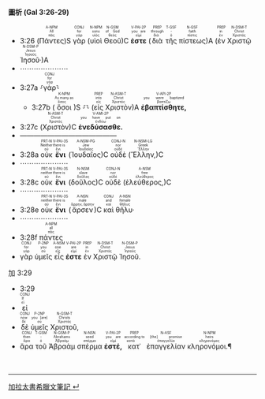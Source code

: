 #### 圖析 (Gal 3:26-29)

- <rt>3:26</rt> (<RUBY><ruby><ruby>Πάντες<rt>πᾶς</rt></ruby><rt>All</rt></ruby><rt>A-NPM</rt></RUBY>)S <RUBY><ruby><ruby>γὰρ<rt>γάρ</rt></ruby><rt>for</rt></ruby><rt>CONJ</rt></RUBY> (<RUBY><ruby><ruby>υἱοὶ<rt>υἱός</rt></ruby><rt>sons</rt></ruby><rt>N-NPM</rt></RUBY> <RUBY><ruby><ruby>Θεοῦ<rt>θεός</rt></ruby><rt>of God</rt></ruby><rt>N-GSM</rt></RUBY>)C <RUBY><ruby><ruby><strong>ἐστε</strong><rt>εἰμί</rt></ruby><rt>you are</rt></ruby><rt>V-PAI-2P</rt></RUBY> (<RUBY><ruby><ruby>διὰ<rt>διά</rt></ruby><rt>through</rt></ruby><rt>PREP</rt></RUBY> <RUBY><ruby><ruby>τῆς<rt>ὁ</rt></ruby><rt>-</rt></ruby><rt>T-GSF</rt></RUBY> <RUBY><ruby><ruby>πίστεως<rt>πίστις</rt></ruby><rt>faith</rt></ruby><rt>N-GSF</rt></RUBY>)A (<RUBY><ruby><ruby>ἐν<rt>ἐν</rt></ruby><rt>in</rt></ruby><rt>PREP</rt></RUBY> <RUBY><ruby><ruby>Χριστῷ<rt>Χριστός</rt></ruby><rt>Christ</rt></ruby><rt>N-DSM-T</rt></RUBY> <RUBY><ruby><ruby>Ἰησοῦ·<rt>Ἰησοῦς</rt></ruby><rt>Jesus</rt></ruby><rt>N-DSM-P</rt></RUBY>)A
- ⋯⋯⋯⋯⋯⋯⋯
- <rt>3:27a</rt> ⸉<RUBY><ruby><ruby>γὰρ<rt>γάρ</rt></ruby><rt>for</rt></ruby><rt>CONJ</rt></RUBY>⸊
	- <rt>3:27b</rt> (<RUBY><ruby><ruby>ὅσοι<rt>ὅσος</rt></ruby><rt>As many as</rt></ruby><rt>K-NPM</rt></RUBY>)S ⸉⸊ (<RUBY><ruby><ruby>εἰς<rt>εἰς</rt></ruby><rt>into</rt></ruby><rt>PREP</rt></RUBY> <RUBY><ruby><ruby>Χριστὸν<rt>Χριστός</rt></ruby><rt>Christ</rt></ruby><rt>N-ASM-T</rt></RUBY>)A <RUBY><ruby><ruby><strong>ἐβαπτίσθητε,</strong><rt>βαπτίζω</rt></ruby><rt>you were baptized</rt></ruby><rt>V-API-2P</rt></RUBY> 
- <rt>3:27c</rt> (<RUBY><ruby><ruby>Χριστὸν<rt>Χριστός</rt></ruby><rt>Christ</rt></ruby><rt>N-ASM-T</rt></RUBY>)C <RUBY><ruby><ruby><strong>ἐνεδύσασθε.</strong><rt>ἐνδύω</rt></ruby><rt>you have put on</rt></ruby><rt>V-AMI-2P</rt></RUBY>
- ——————————————
- <rt>3:28a</rt> <RUBY><ruby><ruby>οὐκ<rt>οὐ</rt></ruby><rt>Neither</rt></ruby><rt>PRT-N</rt></RUBY> <RUBY><ruby><ruby><strong>ἔνι</strong><rt>ἔνι</rt></ruby><rt>there is</rt></ruby><rt>V-PAI-3S</rt></RUBY> (<RUBY><ruby><ruby>Ἰουδαῖος<rt>Ἰουδαῖος</rt></ruby><rt>Jew</rt></ruby><rt>A-NSM-PG</rt></RUBY>)C  <RUBY><ruby><ruby>οὐδὲ<rt>οὐδέ</rt></ruby><rt>nor</rt></ruby><rt>CONJ-N</rt></RUBY> (<RUBY><ruby><ruby>Ἕλλην,<rt>Ἕλλην</rt></ruby><rt>Greek</rt></ruby><rt>N-NSM-LG</rt></RUBY>)C 
- ⋯⋯⋯⋯⋯⋯⋯
- <rt>3:28c</rt> <RUBY><ruby><ruby>οὐκ<rt>οὐ</rt></ruby><rt>neither</rt></ruby><rt>PRT-N</rt></RUBY> <RUBY><ruby><ruby><strong>ἔνι</strong><rt>ἔνι</rt></ruby><rt>there is</rt></ruby><rt>V-PAI-3S</rt></RUBY> (<RUBY><ruby><ruby>δοῦλος<rt>δοῦλος</rt></ruby><rt>slave</rt></ruby><rt>N-NSM</rt></RUBY>)C <RUBY><ruby><ruby>οὐδὲ<rt>οὐδέ</rt></ruby><rt>nor</rt></ruby><rt>CONJ-N</rt></RUBY> (<RUBY><ruby><ruby>ἐλεύθερος,<rt>ἐλεύθερος</rt></ruby><rt>free</rt></ruby><rt>A-NSM</rt></RUBY>)C 
- ⋯⋯⋯⋯⋯⋯⋯
- <rt>3:28e</rt> <RUBY><ruby><ruby>οὐκ<rt>οὐ</rt></ruby><rt>neither</rt></ruby><rt>PRT-N</rt></RUBY> <RUBY><ruby><ruby><strong>ἔνι</strong><rt>ἔνι</rt></ruby><rt>there is</rt></ruby><rt>V-PAI-3S</rt></RUBY> (<RUBY><ruby><ruby>ἄρσεν<rt>ἄρρην, ἄρσην</rt></ruby><rt>male</rt></ruby><rt>A-NSN</rt></RUBY>)C <RUBY><ruby><ruby>καὶ<rt>καί</rt></ruby><rt>and</rt></ruby><rt>CONJ</rt></RUBY> <RUBY><ruby><ruby>θῆλυ·<rt>θῆλυς</rt></ruby><rt>female</rt></ruby><rt>A-NSN</rt></RUBY> 
- ⋯⋯⋯⋯⋯⋯⋯
- <rt>3:28f</rt> <RUBY><ruby><ruby>πάντες<rt>πᾶς</rt></ruby><rt>all</rt></ruby><rt>A-NPM</rt></RUBY>
- <RUBY><ruby><ruby>γὰρ<rt>γάρ</rt></ruby><rt>for</rt></ruby><rt>CONJ</rt></RUBY> <RUBY><ruby><ruby>ὑμεῖς<rt>σύ</rt></ruby><rt>you</rt></ruby><rt>P-2NP</rt></RUBY> <RUBY><ruby><ruby>εἷς<rt>εἷς</rt></ruby><rt>one</rt></ruby><rt>A-NSM</rt></RUBY> <RUBY><ruby><ruby><strong>ἐστε</strong><rt>εἰμί</rt></ruby><rt>are</rt></ruby><rt>V-PAI-2P</rt></RUBY> <RUBY><ruby><ruby>ἐν<rt>ἐν</rt></ruby><rt>in</rt></ruby><rt>PREP</rt></RUBY> <RUBY><ruby><ruby>Χριστῷ<rt>Χριστός</rt></ruby><rt>Christ</rt></ruby><rt>N-DSM-T</rt></RUBY> <RUBY><ruby><ruby>Ἰησοῦ.<rt>Ἰησοῦς</rt></ruby><rt>Jesus</rt></ruby><rt>N-DSM-P</rt></RUBY>

加 3:29 
- <rt>3:29</rt>
- <RUBY><ruby><ruby>εἰ<rt>εἰ</rt></ruby><rt>If</rt></ruby><rt>CONJ</rt></RUBY>
- <RUBY><ruby><ruby>δὲ<rt>δέ</rt></ruby><rt>now</rt></ruby><rt>CONJ</rt></RUBY> <RUBY><ruby><ruby>ὑμεῖς<rt>σύ</rt></ruby><rt>you [are]</rt></ruby><rt>P-2NP</rt></RUBY> <RUBY><ruby><ruby>Χριστοῦ,<rt>Χριστός</rt></ruby><rt>Christs</rt></ruby><rt>N-GSM-T</rt></RUBY>
- <RUBY><ruby><ruby>ἄρα<rt>ἄρα</rt></ruby><rt>then</rt></ruby><rt>CONJ</rt></RUBY> <RUBY><ruby><ruby>τοῦ<rt>ὁ</rt></ruby><rt>-</rt></ruby><rt>T-GSM</rt></RUBY> <RUBY><ruby><ruby>Ἀβραὰμ<rt>Ἀβραάμ</rt></ruby><rt>Abrahams</rt></ruby><rt>N-GSM-P</rt></RUBY> <RUBY><ruby><ruby>σπέρμα<rt>σπέρμα</rt></ruby><rt>seed</rt></ruby><rt>N-NSN</rt></RUBY> <RUBY><ruby><ruby><strong>ἐστέ,</strong><rt>εἰμί</rt></ruby><rt>you are</rt></ruby><rt>V-PAI-2P</rt></RUBY> <RUBY><ruby><ruby>κατ᾽<rt>κατά</rt></ruby><rt>according to</rt></ruby><rt>PREP</rt></RUBY> <RUBY><ruby><ruby>ἐπαγγελίαν<rt>ἐπαγγελία</rt></ruby><rt>[the] promise</rt></ruby><rt>N-ASF</rt></RUBY> <RUBY><ruby><ruby>κληρονόμοι.¶<rt>κληρονόμος</rt></ruby><rt>heirs</rt></ruby><rt>N-NPM</rt></RUBY></br></br></br>







---
[加拉太書希臘文筆記 ↵](Galatians-Notes.md)